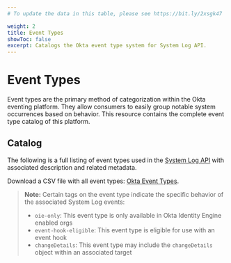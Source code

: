 ```yaml
---
# To update the data in this table, please see https://bit.ly/2xsgk47

weight: 2
title: Event Types
showToc: false
excerpt: Catalogs the Okta event type system for System Log API.
---
```


# Event Types

Event types are the primary method of categorization within the Okta eventing platform. They allow consumers to easily group notable system occurrences based on behavior. This resource contains the complete event type catalog of this platform.

## Catalog

The following is a full listing of event types used in the [System Log API](/docs/reference/api/system-log/) with associated description and related metadata.

Download a CSV file with all event types: [Okta Event Types](/docs/okta-event-types.csv).

>**Note:** Certain tags on the event type indicate the specific behavior of the associated System Log events:<br>
>
> * `oie-only`: This event type is only available in Okta Identity Engine enabled orgs
> * `event-hook-eligible`: This event type is eligible for use with an event hook
> * `changeDetails`: This event type may include the `changeDetails` object within an associated target

<EventTypes />
